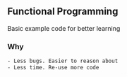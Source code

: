 ## Functional Programming
Basic example code for better learning

### Why
```sh
- Less bugs. Easier to reason about
- Less time. Re-use more code
```


